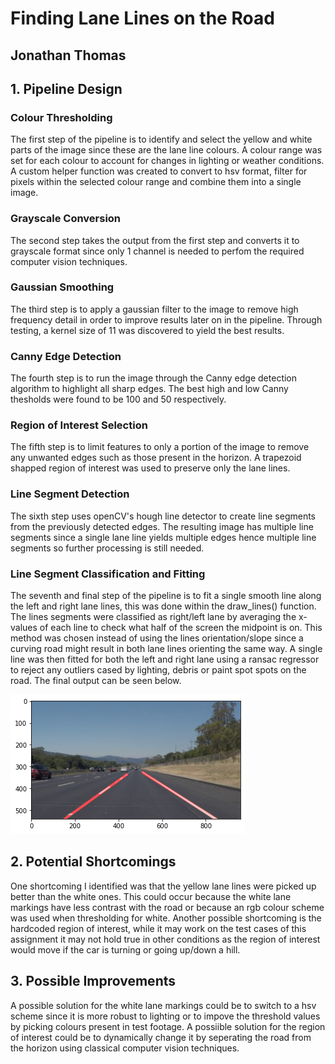 # **Finding Lane Lines on the Road** 

## Jonathan Thomas


## 1. Pipeline Design

### Colour Thresholding
The first step of the pipeline is to identify and select the yellow and white parts of the image since these are the lane line colours. A colour range was set for each colour to account for changes in lighting or weather conditions. A custom helper function was created to convert to hsv format, filter for pixels within the selected colour range and combine them into a single image.

### Grayscale Conversion
The second step takes the output from the first step and converts it to grayscale format since only 1 channel is needed to perfom the required computer vision techniques.

### Gaussian Smoothing
The third step is to apply a gaussian filter to the image to remove high frequency detail in order to improve results later on in the pipeline. Through testing, a kernel size of 11 was discovered to yield the best results.

### Canny Edge Detection
The fourth step is to run the image through the Canny edge detection algorithm to highlight all sharp edges. The best high and low Canny thesholds were found to be 100 and 50 respectively.

### Region of Interest Selection
The fifth step is to limit features to only a portion of the image to remove any unwanted edges such as those present in the horizon. A trapezoid shapped region of interest was used to preserve only the lane lines.

### Line Segment Detection
The sixth step uses openCV's hough line detector to create line segments from the previously detected edges. The resulting image has multiple line segments since a single lane line yields multiple edges hence multiple line segments so further processing is still needed.

### Line Segment Classification and Fitting
The seventh and final step of the pipeline is to fit a single smooth line along the left and right lane lines, this was done within the draw_lines() function. The lines segments were classified as right/left lane by averaging the x-values of each line to check what half of the screen the midpoint is on. This method was chosen instead of using the lines orientation/slope since a curving road might result in both lane lines orienting the same way. A single line was then fitted for both the left and right lane using a ransac regressor to reject any outliers cased by lighting, debris or paint spot spots on the road. The final output can be seen below.

![image1](./examples/sample_output.png "sample output")


## 2. Potential Shortcomings

One shortcoming I identified was that the yellow lane lines were picked up better than the white ones. This could occur because the white lane markings have less contrast with the road or because an rgb colour scheme was used when thresholding for white. Another possible shortcoming is the hardcoded region of interest, while it may work on the test cases of this assignment it may not hold true in other conditions as the region of interest would move if the car is turning or going up/down a hill.


## 3. Possible Improvements 

A possible solution for the white lane markings could be to switch to a hsv scheme since it is more robust to lighting or to impove the threshold values by picking colours present in test footage. A possiible solution for the region of interest could be to dynamically change it by seperating the road from the horizon using classical computer vision techniques.
